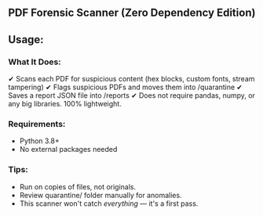 ## PDF Forensic Scanner (Zero Dependency Edition)

## Usage:

### What It Does:
✔ Scans each PDF for suspicious content (hex blocks, custom fonts, stream tampering)
✔ Flags suspicious PDFs and moves them into /quarantine
✔ Saves a report JSON file into /reports
✔ Does not require pandas, numpy, or any big libraries. 100% lightweight.

### Requirements:
- Python 3.8+
- No external packages needed

### Tips:
- Run on copies of files, not originals.
- Review quarantine/ folder manually for anomalies.
- This scanner won't catch *everything* — it's a first pass.